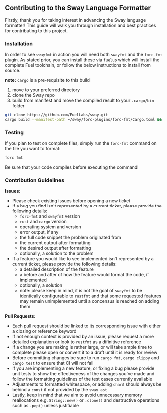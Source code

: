 ## Contributing to the Sway Language Formatter

Firstly, thank you for taking interest in advancing the Sway language formatter! This guide will walk you through installation and best practices for contributing to this project.

### Installation

In order to see `swayfmt` in action you will need both `swayfmt` and the `forc-fmt` plugin. As stated prior, you can install these via `fuelup` which will install the complete Fuel toolchain, or follow the below instructions to install from source.

**note:** `cargo` is a pre-requisite to this build

1. move to your preferred directory
2. clone the Sway repo
3. build from manifest and move the compiled result to your `.cargo/bin` folder

```sh
git clone https://github.com/FuelLabs/sway.git
cargo build --manifest-path ~/sway/forc-plugins/forc-fmt/Cargo.toml && mv ~/sway/target/debug/forc-fmt ~/.cargo/bin
```

### Testing

If you plan to test on complete files, simply run the `forc-fmt` command on the file you want to format:

```sh
forc fmt
```

Be sure that your code compiles before executing the command!

### Contribution Guidelines

**Issues:**

- Please check existing issues before opening a new ticket
- If a bug you find isn't represented by a current ticket, please provide the following details:
  - `forc-fmt` and `swayfmt` version
  - `rust` and `cargo` version
  - operating system and version
  - error output, if any
  - the full code snippet the problem originated from
  - the current output after formatting
  - the desired output after formatting
  - optionally, a solution to the problem
- If a feature you would like to see implemented isn't represented by a current ticket, please provide the following details:
  - a detailed description of the feature
  - a before and after of how the feature would format the code, if implemented
  - optionally, a solution
  - note: please keep in mind, it is not the goal of `swayfmt` to be identically configurable to `rustfmt` and that some requested features may remain unimplemented until a concensus is reached on adding them

**Pull Requests:**

- Each pull request should be linked to its corresponding issue with either a closing or reference keyword
- If not enough context is provided by an issue, please request a more detailed explanation or look to `rustfmt` as a difinitive reference
- If a change you are making is rather large, or will take ample time to complete please open or convert it to a draft until it is ready for review
- Before committing changes be sure to run `cargo fmt`, `cargo clippy` and `cargo test` to ensure that CI will not fail
- If you are implementing a new feature, or fixing a bug please provide unit tests to show the effectiveness of the changes you've made and follow the formatting guidelines of the test cases currently available
- Adjustments to formatted whitespace, or adding `char`s should always be behind a `const` if not provided by the `sway_ast`
- Lastly, keep in mind that we aim to avoid unnecessary memory reallocations e.g. `String::new()` or `.clone()` and destructive operations such as `.pop()` unless justifiable
